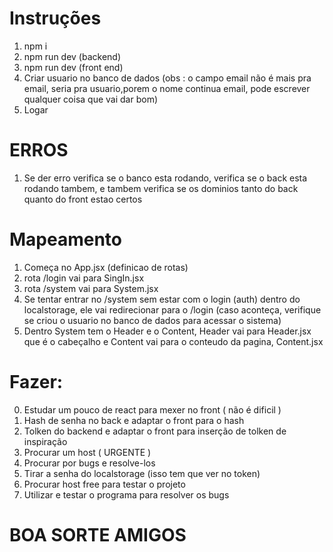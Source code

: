 
# Instruções

1. npm i
2. npm run dev (backend)
3. npm run dev (front end)
4. Criar usuario no banco de dados
(obs : o campo email não é mais pra email, seria pra usuario,porem o nome continua email, pode escrever qualquer coisa que vai dar bom)
5. Logar

# ERROS
1. Se der erro verifica se o banco esta rodando, verifica se o back esta rodando tambem, e tambem verifica se os dominios tanto do back quanto do front estao certos

# Mapeamento
1. Começa no App.jsx (definicao de rotas)
2. rota /login vai para SingIn.jsx
3. rota /system vai para System.jsx
4. Se tentar entrar no /system sem estar com o login (auth) dentro do localstorage, ele vai redirecionar para o /login
(caso aconteça, verifique se criou o usuario no banco de dados para acessar o sistema)
5. Dentro System tem o Header e o Content, Header vai para Header.jsx que é o cabeçalho e Content vai para o conteudo da pagina, Content.jsx

# Fazer:
0. Estudar um pouco de react para mexer no front ( não é dificil )
1. Hash de senha no back e adaptar o front para o hash
2. Tolken do backend e adaptar o front para inserção de tolken de inspiração
3. Procurar um host ( URGENTE )
4. Procurar por bugs e resolve-los
5. Tirar a senha do localstorage (isso tem que ver no token)
6. Procurar host free para testar o projeto
7. Utilizar e testar o programa para resolver os bugs

# BOA SORTE AMIGOS

